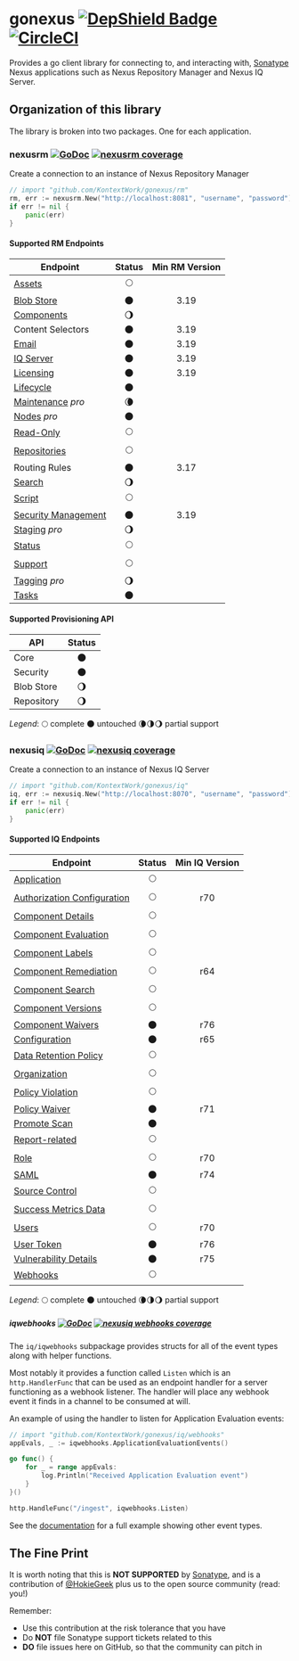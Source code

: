 # gonexus [![DepShield Badge](https://depshield.sonatype.org/badges/sonatype-nexus-community/gonexus/depshield.svg)](https://depshield.github.io) [![CircleCI](https://circleci.com/gh/sonatype-nexus-community/gonexus.svg?style=svg)](https://circleci.com/gh/sonatype-nexus-community/gonexus)

Provides a go client library for connecting to, and interacting with, [Sonatype](//www.sonatype.com) Nexus applications such as Nexus Repository Manager and Nexus IQ Server.

## Organization of this library

The library is broken into two packages. One for each application.

### nexusrm [![GoDoc](http://godoc.org/github.com/KontextWork/gonexus/rm?status.png)](http://godoc.org/github.com/KontextWork/gonexus/rm) [![nexusrm coverage](https://gocover.io/_badge/github.com/KontextWork/gonexus/rm?0 "nexusrm coverage")](http://gocover.io/github.com/KontextWork/gonexus/rm)

Create a connection to an instance of Nexus Repository Manager

```go
// import "github.com/KontextWork/gonexus/rm"
rm, err := nexusrm.New("http://localhost:8081", "username", "password")
if err != nil {
    panic(err)
}
```

#### Supported RM Endpoints

| Endpoint                                                                                                       |         Status         | Min RM Version |
| -------------------------------------------------------------------------------------------------------------- | :--------------------: | :------------: |
| [Assets](https://help.sonatype.com/repomanager3/rest-and-integration-api/assets-api)                           |      :full_moon:       |                |
| [Blob Store](https://help.sonatype.com/repomanager3/rest-and-integration-api/blob-store-api)                   |       :new_moon:       |      3.19      |
| [Components](https://help.sonatype.com/repomanager3/rest-and-integration-api/components-api)                   | :waning_gibbous_moon:  |                |
| Content Selectors                                                                                              |       :new_moon:       |      3.19      |
| [Email](https://help.sonatype.com/repomanager3/rest-and-integration-api/email-api)                             |       :new_moon:       |      3.19      |
| [IQ Server](https://help.sonatype.com/repomanager3/rest-and-integration-api/iq-server-api)                     |       :new_moon:       |      3.19      |
| [Licensing](https://help.sonatype.com/repomanager3/rest-and-integration-api/licensing-api)                     |       :new_moon:       |      3.19      |
| [Lifecycle](https://help.sonatype.com/repomanager3/rest-and-integration-api/lifecycle-api)                     |       :new_moon:       |                |
| [Maintenance](https://help.sonatype.com/repomanager3/rest-and-integration-api/maintenance-api) _pro_           | :waning_crescent_moon: |                |
| [Nodes](https://help.sonatype.com/repomanager3/rest-and-integration-api/nodes-api) _pro_                       |       :new_moon:       |                |
| [Read-Only](https://help.sonatype.com/repomanager3/rest-and-integration-api/read-only-api)                     |      :full_moon:       |                |
| [Repositories](https://help.sonatype.com/repomanager3/rest-and-integration-api/repositories-api)               |      :full_moon:       |                |
| Routing Rules                                                                                                  |       :new_moon:       |      3.17      |
| [Search](https://help.sonatype.com/repomanager3/rest-and-integration-api/search-api)                           | :waning_gibbous_moon:  |                |
| [Script](https://help.sonatype.com/repomanager3/rest-and-integration-api/script-api)                           |      :full_moon:       |                |
| [Security Management](https://help.sonatype.com/repomanager3/rest-and-integration-api/security-management-api) |       :new_moon:       |      3.19      |
| [Staging](https://help.sonatype.com/repomanager3/staging) _pro_                                                | :waning_gibbous_moon:  |                |
| [Status](https://help.sonatype.com/repomanager3/rest-and-integration-api/status-api)                           |      :full_moon:       |                |
| [Support](https://help.sonatype.com/repomanager3/rest-and-integration-api/support-api)                         |      :full_moon:       |                |
| [Tagging](https://help.sonatype.com/repomanager3/tagging) _pro_                                                | :waning_gibbous_moon:  |                |
| [Tasks](https://help.sonatype.com/repomanager3/rest-and-integration-api/tasks-api)                             |       :new_moon:       |                |

#### Supported Provisioning API

| API        |        Status         |
| ---------- | :-------------------: |
| Core       |      :new_moon:       |
| Security   |      :new_moon:       |
| Blob Store | :waning_gibbous_moon: |
| Repository | :waning_gibbous_moon: |

_Legend_: :full_moon: complete :new_moon: untouched :waning_crescent_moon::last_quarter_moon::waning_gibbous_moon: partial support

### nexusiq [![GoDoc](http://godoc.org/github.com/KontextWork/gonexus/iq?status.png)](http://godoc.org/github.com/KontextWork/gonexus/iq) [![nexusiq coverage](https://gocover.io/_badge/github.com/KontextWork/gonexus/iq?0 "nexusiq coverage")](http://gocover.io/github.com/KontextWork/gonexus/iq)

Create a connection to an instance of Nexus IQ Server

```go
// import "github.com/KontextWork/gonexus/iq"
iq, err := nexusiq.New("http://localhost:8070", "username", "password")
if err != nil {
    panic(err)
}

```

#### Supported IQ Endpoints

| Endpoint                                                                                                             |   Status    | Min IQ Version |
| -------------------------------------------------------------------------------------------------------------------- | :---------: | :------------: |
| [Application](https://help.sonatype.com/iqserver/automating/rest-apis/application-rest-apis---v2)                    | :full_moon: |                |
| [Authorization Configuration](https://help.sonatype.com/iqserver/automating/rest-apis)                               | :full_moon: |      r70       |
| [Component Details](https://help.sonatype.com/iqserver/automating/rest-apis/component-details-rest-api---v2)         | :full_moon: |                |
| [Component Evaluation](https://help.sonatype.com/iqserver/automating/rest-apis/component-evaluation-rest-apis---v2)  | :full_moon: |                |
| [Component Labels](https://help.sonatype.com/iqserver/automating/rest-apis/component-labels-rest-api---v2)           | :full_moon: |                |
| [Component Remediation](https://help.sonatype.com/iqserver/automating/rest-apis/component-remediation-rest-api---v2) | :full_moon: |      r64       |
| [Component Search](https://help.sonatype.com/iqserver/automating/rest-apis/component-search-rest-apis---v2)          | :full_moon: |                |
| [Component Versions](https://help.sonatype.com/iqserver/automating/rest-apis/component-versions-rest-api---v2)       | :full_moon: |                |
| [Component Waivers](https://help.sonatype.com/iqserver/automating/rest-apis/component-waivers-rest-api---v2)         | :new_moon:  |      r76       |
| [Configuration](https://help.sonatype.com/iqserver/automating/rest-apis/configuration-rest-api---v2)                 | :new_moon:  |      r65       |
| [Data Retention Policy](https://help.sonatype.com/iqserver/automating/rest-apis/data-retention-policy-rest-api---v2) | :full_moon: |                |
| [Organization](https://help.sonatype.com/iqserver/automating/rest-apis/organization-rest-apis---v2)                  | :full_moon: |                |
| [Policy Violation](https://help.sonatype.com/iqserver/automating/rest-apis/policy-violation-rest-api---v2)           | :full_moon: |                |
| [Policy Waiver](https://help.sonatype.com/iqserver/automating/rest-apis/policy-waiver-rest-api---v2)                 | :new_moon:  |      r71       |
| [Promote Scan](https://help.sonatype.com/iqserver/automating/rest-apis/promote-scan-rest-api---v2)                   | :new_moon:  |                |
| [Report-related](https://help.sonatype.com/iqserver/automating/rest-apis/report-related-rest-apis---v2)              | :full_moon: |                |
| [Role](https://help.sonatype.com/iqserver/automating/rest-apis/role-rest-api---v2)                                   | :full_moon: |      r70       |
| [SAML](https://help.sonatype.com/iqserver/automating/rest-apis/saml-rest-api---v2)                                   | :new_moon:  |      r74       |
| [Source Control](https://help.sonatype.com/integrations/nexus-iq-for-github)                                         | :full_moon: |                |
| [Success Metrics Data](https://help.sonatype.com/iqserver/automating/rest-apis/success-metrics-data-rest-api---v2)   | :full_moon: |                |
| [Users](https://help.sonatype.com/iqserver/automating/rest-apis/user-rest-api---v2)                                  | :full_moon: |      r70       |
| [User Token](https://help.sonatype.com/iqserver/automating/rest-apis/user-token-rest-api---v2)                       | :new_moon:  |      r76       |
| [Vulnerability Details](https://help.sonatype.com/iqserver/automating/rest-apis/vulnerability-details-rest-api---v2) | :new_moon:  |      r75       |
| [Webhooks](https://help.sonatype.com/iqserver/automating/iq-server-webhooks)                                         | :full_moon: |                |

_Legend_: :full_moon: complete :new_moon: untouched :waning_crescent_moon::last_quarter_moon::waning_gibbous_moon: partial support

##### iqwebhooks [![GoDoc](http://godoc.org/github.com/KontextWork/gonexus/iq/iqwebhooks?status.png)](http://godoc.org/github.com/KontextWork/gonexus/iq/iqwebhooks) [![nexusiq webhooks coverage](https://gocover.io/_badge/github.com/KontextWork/gonexus/iq/iqwebhooks/?0 "nexusiq webhooks coverage")](http://gocover.io/github.com/KontextWork/gonexus/iq/iqwebhooks)

The `iq/iqwebhooks` subpackage provides structs for all of the event types along with helper functions.

Most notably it provides a function called `Listen` which is an `http.HandlerFunc` that can be used as an endpoint handler for a server functioning as a webhook listener.
The handler will place any webhook event it finds in a channel to be consumed at will.

An example of using the handler to listen for Application Evaluation events:

```go
// import "github.com/KontextWork/gonexus/iq/webhooks"
appEvals, _ := iqwebhooks.ApplicationEvaluationEvents()

go func() {
    for _ = range appEvals:
        log.Println("Received Application Evaluation event")
    }
}()

http.HandleFunc("/ingest", iqwebhooks.Listen)
```

See the [documentation](https://godoc.org/github.com/KontextWork/gonexus/iq/iqwebhooks#example-Listen) for a full example showing other event types.

## The Fine Print

It is worth noting that this is **NOT SUPPORTED** by [Sonatype](//www.sonatype.com), and is a contribution of [@HokieGeek](https://github.com/HokieGeek)
plus us to the open source community (read: you!)

Remember:

- Use this contribution at the risk tolerance that you have
- Do **NOT** file Sonatype support tickets related to this
- **DO** file issues here on GitHub, so that the community can pitch in
